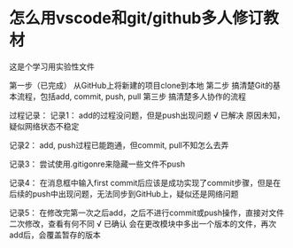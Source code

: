 # 怎么用vscode和git/github多人修订教材
这是个学习用实验性文件

第一步（已完成） 从GitHub上将新建的项目clone到本地
第二步 搞清楚Git的基本流程，包括add, commit, push, pull
第三步 搞清楚多人协作的流程


过程记录：
记录1：
    add的过程没问题，但是push出现问题
    √ 已解决
    原因未知，疑似网络状态不稳定

记录2：
    add, push过程已能跑通，但commit, pull不知怎么去弄

记录3：
    尝试使用.gitigonre来隐藏一些文件不push

记录4：
    在消息框中输入first commit后应该是成功实现了commit步骤，但是在后续的push中出现问题，无法同步到GitHub上，疑似还是网络问题

记录5：
    在修改完第一次之后add，之后不进行commit或push操作，直接对文件二次修改，查看有何不同
    √ 已确认
    会在更改模块中多出一个版本的文件，再次add后，会覆盖暂存的版本